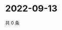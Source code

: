 # 2022-09-13

共 0 条

<!-- BEGIN WEIBO -->
<!-- 最后更新时间 Tue Sep 13 2022 01:19:22 GMT+0800 (China Standard Time) -->

<!-- END WEIBO -->

